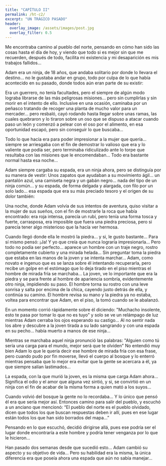 ```yaml
---
title: "CAPÍTULO II"
permalink: /ht-c2/
excerpt: "UN TRÁGICO PASADO"
header:
  overlay_image: /assets/images/post.jpg
  overlay_filter: 0.5
---
```


Me encontraba camino al pueblo del norte, pensando en cómo han sido las cosas hasta el día de hoy, y viendo que todo si es mejor sin que me recuerden, después de todo, facilita mi existencia y mi desaparición es mis trabajos fallidos...

Adam era un ninja, de 18 años, que andaba solitario por donde lo llevara el destino... no le gustaba andar en grupo, todo por culpa de lo que había acontecido en su pasado, donde todos aún eran parte de su existir:
 
Era un guerrero, no tenía facultades, pero el siempre de algún modo lograba librarse de las más peligrosas misiones... pero sin cumplirlas y sin morir en el intento de ello. Inclusive en una ocasión, caminaba por un peñasco tratando de recoger una planta de mucho valor para un mercader...  pero resbaló, cayó rodando hasta llegar sobre unas ramas, las cuales quebraron y lo tiraron sobre un oso que se dispuso a atacar cuando paso un león y comenzó a pelear con el oso por el alimento, en esa oportunidad escapó, pero sin conseguir lo que buscaba...
 
Todo lo que hacía era para poder impresionar a la mujer que quería... siempre se arriesgaba con el fin de demostrar lo valioso que era y lo valiente que podía ser, pero terminaba ridiculizado ante lo torpe que resultaba con las misiones que le encomendaban... Todo era bastante normal hasta esa noche...
 
Adam siempre cargaba su espada, era un ninja ahora, pero se distinguía por su manera de vestir: Unos zapatos que ayudaban a su movimiento ágil... un pantalón azul, una camiseta negra y un gabán negro... nada del tipo de un ninja común... y su espada, de forma delgada y alargada, con filo por un solo lado... esa espada que era su más preciado tesoro y el origen de su dolor también:
 
Una noche, donde Adam volvía de sus intentos de aventura, quiso visitar a la mujer de sus sueños, con el fin de mostrarle la roca que había encontrado: era roja intensa, parecía un rubí, pero tenía una forma tosca y fuerte, carrasposa, era imposible que fuera una piedra preciosa, pero si parecía tener algo misterioso que la hacía ver hermosa. 
 
Cuando llegó donde ella le mostró la piedra... y si, le gusto bastante... Para sí mismo pensó: ¡Ja! Y yo que creía que nunca lograría impresionarla... Pero todo no podía ser perfecto... aparece un hombre con un traje negro, rostro completamente cubierto y una mirada helada... Sin preguntar toma la piedra que estaba en las manos de la joven y se intenta marchar...  Adam, como novato e ingenuo que es se lanza sobre él intentando recuperarla, pero recibe un golpe en el estómago que lo deja tirado en el piso mientras el hombre de mirada fría se marchaba... La joven, ve lo importante que era la piedra y se para frente al hombre de apariencia sombría, evidentemente otro ninja, impidiendo su paso. El hombre torna su rostro con una leve sonrisa y salta por encima de la chica, cayendo justo detrás de ella, y continúa su camino. El hombre revisa su mano y la piedra ya no estaba, voltea para encontrar que Adam, en el piso, la tomó cuando se le abalanzó. 
 
En un momento corrió rápidamente sobre él diciendo: "Muchacho insolente, esto te pasa por tomar lo que no es tuyo" y solo se ve un relámpago de luz mientras Adam cerraba los ojos esperando su castigo... Al no sentir nada los abre y descubre a la joven tirada a su lado sangrando y con una espada en su pecho... había muerto a manos de ese ninja...
 
Mientras se marchaba aquel ninja pronunció las palabras: "Alguien como tú sería una carga para el mundo, mejor será que te olviden" No entendió muy bien Adam lo que le quería decir ese hombre de mirada fría con esa frase, pero cuando pudo por fin moverse, llevó el cuerpo al bosque y lo enterró mientras pensaba que lo mejor era evitar que la gente se acercara a él, ya que siempre salían lastimados...
 
La espada, con la que murió la joven, es la misma que carga Adam ahora... Significa el odio y el amor que alguna vez sintió, y si, se convirtió en un ninja con el fin de acabar de la misma forma a quien mató a los suyos...
 
Cuando volvió del bosque la gente no lo recordaba... Y lo único que pensó él era que sería mejor así. Entonces camino para salir del pueblo, y escuchó a un anciano que mencionó: “El pueblo del norte es el pueblo olvidado, dicen que todos los que buscan respuestas deben ir allí, pues en ese lugar están todos los que han sido borrados del mapa...”
 
Pensando en lo que escuchó, decidió dirigirse allá, pues ese podría ser el lugar donde encontraría a este hombre y podría tener venganza por lo  que le hicieron...
 
Han pasado dos semanas desde que sucedió esto… Adam cambió su aspecto y su objetivo de vida... Pero su habilidad era la misma, la única diferencia era que poseía ahora una espada que aún no sabía manejar...

